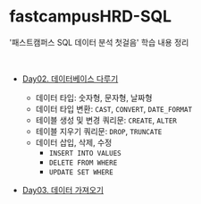 # fastcampusHRD-SQL

'패스트캠퍼스 SQL 데이터 분석 첫걸음' 학습 내용 정리

<br/>

- [Day02. 데이터베이스 다루기](https://github.com/MrKeeplearning/fastcampusHRD-SQL/blob/main/src/day02/sql_day02.md)
  - 데이터 타입: 숫자형, 문자형, 날짜형
  - 데이터 타입 변환: `CAST`, `CONVERT`, `DATE_FORMAT`
  - 테이블 생성 및 변경 쿼리문: `CREATE`, `ALTER`
  - 테이블 지우기 쿼리문: `DROP`, `TRUNCATE`
  - 데이터 삽입, 삭제, 수정
    - `INSERT INTO VALUES`
    - `DELETE FROM WHERE`
    - `UPDATE SET WHERE`

- [Day03. 데이터 가져오기]()
